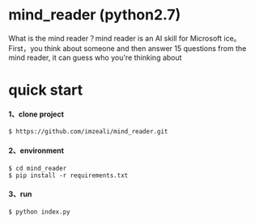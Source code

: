 # mind_reader (python2.7)
What is the mind reader？mind reader is an AI skill for Microsoft ice。</br>
First，you think about someone and then answer 15 questions from the mind reader, it can guess who you're thinking about

# quick start

#### 1、clone project

```
$ https://github.com/imzeali/mind_reader.git
```

#### 2、environment
```
$ cd mind_reader
$ pip install -r requirements.txt
```

#### 3、run

```
$ python index.py
```
